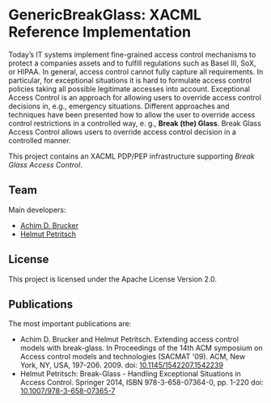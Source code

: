 # GenericBreakGlass: XACML Reference Implementation 
Today’s IT systems implement fine-grained access control mechanisms
to protect a companies assets and to fulfill regulations such as
Basel III, SoX, or HIPAA. In general, access control cannot fully
capture all requirements. In particular, for exceptional situations it
is hard to formulate access control policies taking all possible
legitimate accesses into account.  Exceptional Access Control is an
approach for allowing users to override access control decisions in,
e.g., emergency situations. Different approaches and techniques
have been presented how to allow the user to override access control
restrictions in a controlled way, e. g., **Break (the) Glass**. Break
Glass Access Control allows users to override access control decision
in a controlled manner. 

This project contains an XACML PDP/PEP infrastructure supporting 
_Break Glass Access Control_. 

## Team 
Main developers:
* [Achim D. Brucker](http://www.brucker.ch/)
* [Helmut Petritsch](http://petritsch.co.at/)

## License
This project is licensed under the Apache License Version 2.0.

## Publications
The most important publications are:
* Achim D. Brucker and Helmut Petritsch. Extending access control 
  models with break-glass. In Proceedings of the 14th ACM symposium 
  on Access control models and technologies (SACMAT '09). ACM, New 
  York, NY, USA, 197-206. 2009. 
  doi: [10.1145/1542207.1542239](http://dx.doi.org/10.1145/1542207.1542239)
* Helmut Petritsch: Break-Glass - Handling Exceptional Situations in Access Control. 
  Springer 2014, ISBN 978-3-658-07364-0, pp. 1-220
  doi: [10.1007/978-3-658-07365-7](http://dx.doi.org/10.1007/978-3-658-07365-7)

